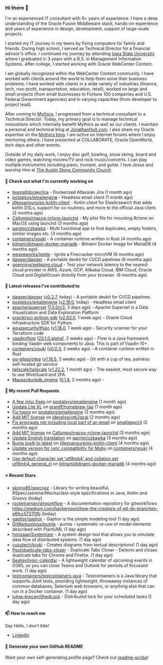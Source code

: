 ### Hi there 👋

I'm an experienced IT consultant with 9+ years of experience. I have a deep understanding of the Oracle Fusion Middleware stack, hands-on experience and years of experience in design, development, support of large-scale projects.

I started my IT journey in my teens by fixing computers for family and friends. During high school, I served as Technical Director for a financial advisor's office. I continued my journey by attending [Iowa State University](iastate.edu) where I graduated in 3 years with a B.S. in Management Information Systems. After college, I started working with Oracle WebCenter Content.

I am globally recognized within the WebCenter Content community. I have worked with clients around the world to help them solve their business problems. I have worked with clients in a wide variety of industries (finance, tech, non-profit, transportation, education, retail), worked on large and small projects (from small businesses to Fortune 100 companies and U.S. Federal Government agencies) and in varying capacities (from developer to project lead).

After coming to [Mythics](https://www.mythics.com/), I progressed from a technical consultant to a Technical Director. Today, my primary goal is to manage technical innovations which internally benefit Mythics as well as our clients. I maintain a personal and technical blog at [JonathanHult.com](https://jonathanhult.com). I also share my Oracle expertise on the [Mythics blog](https://www.mythics.com/about/blog/). I am active on Internet forums where I enjoy mentoring others. I have presented at COLLABORATE, Oracle OpenWorld, tech days and other events.

Outside of my daily work, I enjoy disc golf, bowling, snow skiing, board and video games, watching movies/TV and rock music/concerts. I can play multiple instruments including piano, trumpet, and guitar. I love Jesus and worship Him at [The Austin Stone Community Church](https://austinstone.org/).

#### 👷 Check out what I'm currently working on

- [teamatldocker/jira](https://github.com/teamatldocker/jira) - Dockerized Atlassian Jira (1 month ago)
- [postalsys/emailengine](https://github.com/postalsys/emailengine) - Headless email client (1 month ago)
- [jillesvangurp/es-kotlin-client](https://github.com/jillesvangurp/es-kotlin-client) - Kotlin client for Elasticsearch that adds kotlin DSLs, support for co-routines, and more to the official Java client. (2 months ago)
- [Callumpy/macos-rclone-launchd](https://github.com/Callumpy/macos-rclone-launchd) - My plist file for mounting Rclone on MacOS using launchd (3 months ago)
- [qarmin/czkawka](https://github.com/qarmin/czkawka) - Multi functional app to find duplicates, empty folders, similar images etc. (3 months ago)
- [containers/youki](https://github.com/containers/youki) - A container runtime written in Rust (4 months ago)
- [bitnami/bitnami-docker-mariadb](https://github.com/bitnami/bitnami-docker-mariadb) - Bitnami Docker Image for MariaDB (4 months ago)
- [weaveworks/ignite](https://github.com/weaveworks/ignite) - Ignite a Firecracker microVM (6 months ago)
- [dagger/dagger](https://github.com/dagger/dagger) - A portable devkit for CI/CD pipelines (6 months ago)
- [goenning/webping.cloud](https://github.com/goenning/webping.cloud) - Test your network latency to the nearest cloud provider in AWS, Azure, GCP, Alibaba Cloud, IBM Cloud, Oracle Cloud and DigitalOcean directly from your browser. (6 months ago)

#### 🔭 Latest releases I've contributed to

- [dagger/dagger](https://github.com/dagger/dagger) ([v0.2.7](https://github.com/dagger/dagger/releases/tag/v0.2.7), today) - A portable devkit for CI/CD pipelines
- [postalsys/emailengine](https://github.com/postalsys/emailengine) ([v2.19.0](https://github.com/postalsys/emailengine/releases/tag/v2.19.0), today) - Headless email client
- [apache/superset](https://github.com/apache/superset) ([1.5.0rc3](https://github.com/apache/superset/releases/tag/1.5.0rc3), 3 days ago) - Apache Superset is a Data Visualization and Data Exploration Platform
- [oracle/oci-python-sdk](https://github.com/oracle/oci-python-sdk) ([v2.63.0](https://github.com/oracle/oci-python-sdk/releases/tag/v2.63.0), 1 week ago) - Oracle Cloud Infrastructure SDK for Python
- [aquasecurity/tfsec](https://github.com/aquasecurity/tfsec) ([v1.18.0](https://github.com/aquasecurity/tfsec/releases/tag/v1.18.0), 1 week ago) - Security scanner for your Terraform code
- [vaadin/flow](https://github.com/vaadin/flow) ([23.1.0.alpha1](https://github.com/vaadin/flow/releases/tag/23.1.0.alpha1), 2 weeks ago) - Flow is a Java framework binding Vaadin web components to Java. This is part of Vaadin 10&#43;.
- [containers/youki](https://github.com/containers/youki) ([v0.0.3](https://github.com/containers/youki/releases/tag/v0.0.3), 2 weeks ago) - A container runtime written in Rust
- [go-gitea/gitea](https://github.com/go-gitea/gitea) ([v1.16.5](https://github.com/go-gitea/gitea/releases/tag/v1.16.5), 3 weeks ago) - Git with a cup of tea, painless self-hosted git service
- [tailscale/tailscale](https://github.com/tailscale/tailscale) ([v1.22.2](https://github.com/tailscale/tailscale/releases/tag/v1.22.2), 1 month ago) - The easiest, most secure way to use WireGuard and 2FA.
- [Mause/duckdb_engine](https://github.com/Mause/duckdb_engine) ([0.1.8](https://github.com/Mause/duckdb_engine/releases/tag/0.1.8), 2 months ago) - 

#### 🔨 My recent Pull Requests

- [A few misc fixes](https://github.com/postalsys/emailengine/pull/117) on [postalsys/emailengine](https://github.com/postalsys/emailengine) (1 month ago)
- [Update Lite XL](https://github.com/prantlf/homebrew-tap/pull/1) on [prantlf/homebrew-tap](https://github.com/prantlf/homebrew-tap) (1 month ago)
- [Fix typos](https://github.com/postalsys/emailengine/pull/112) on [postalsys/emailengine](https://github.com/postalsys/emailengine) (2 months ago)
- [Add MIT license](https://github.com/jdevelop/otk2gcal/pull/1) on [jdevelop/otk2gcal](https://github.com/jdevelop/otk2gcal) (2 months ago)
- [Fix principals not including local part of an email](https://github.com/smallstep/cli/pull/635) on [smallstep/cli](https://github.com/smallstep/cli) (2 months ago)
- [Add MIT license](https://github.com/Callumpy/macos-rclone-launchd/pull/1) on [Callumpy/macos-rclone-launchd](https://github.com/Callumpy/macos-rclone-launchd) (3 months ago)
- [Update English translation](https://github.com/qarmin/czkawka/pull/585) on [qarmin/czkawka](https://github.com/qarmin/czkawka) (3 months ago)
- [Bump log4j to latest](https://github.com/jillesvangurp/es-kotlin-client/pull/76) on [jillesvangurp/es-kotlin-client](https://github.com/jillesvangurp/es-kotlin-client) (4 months ago)
- [Update version for runc compatibility for Moby](https://github.com/containers/youki/pull/530) on [containers/youki](https://github.com/containers/youki) (4 months ago)
- [Use default character set &#39;utf8mb4&#39; and collation set utf8mb4_general_ci](https://github.com/bitnami/bitnami-docker-mariadb/pull/255) on [bitnami/bitnami-docker-mariadb](https://github.com/bitnami/bitnami-docker-mariadb) (4 months ago)

#### ⭐ Recent Stars

- [skinny85/specnaz](https://github.com/skinny85/specnaz) - Library for writing beautiful, RSpec/Jasmine/Mocha/Jest-style specifications in Java, Kotlin and Groovy (today)
- [rocketraman/gitworkflow](https://github.com/rocketraman/gitworkflow) - A documentation repository for gitworkflows https://medium.com/hackernoon/how-the-creators-of-git-do-branches-e6fcc57270fb (today)
- [gaphor/gaphor](https://github.com/gaphor/gaphor) - Gaphor is the simple modeling tool (1 day ago)
- [DrMarkusVoss/pumla](https://github.com/DrMarkusVoss/pumla) - pumla - systematic re-use of model elements described with PlantUML  (1 day ago)
- [honzaap/Systemizer](https://github.com/honzaap/Systemizer) - A system design tool that allows you to simulate data flow of distributed systems. (1 day ago)
- [yuzutech/kroki](https://github.com/yuzutech/kroki) - Creates diagrams from textual descriptions! (1 day ago)
- [Peuj/duplicate-tabs-closer](https://github.com/Peuj/duplicate-tabs-closer) - Duplicate Tabs Closer  - Detects and closes duplicate tabs for Chrome and Firefox. (1 day ago)
- [Sealjay/logic-calendar](https://github.com/Sealjay/logic-calendar) - A lightweight calendar of upcoming events in O365, so you can close Teams and Outlook for periods of focussed work. (1 day ago)
- [testcontainers/testcontainers-java](https://github.com/testcontainers/testcontainers-java) - Testcontainers is a Java library that supports JUnit tests, providing lightweight, throwaway instances of common databases, Selenium web browsers, or anything else that can run in a Docker container. (1 day ago)
- [lukas-krecan/ShedLock](https://github.com/lukas-krecan/ShedLock) - Distributed lock for your scheduled tasks (1 day ago)

#### 📫 How to reach me

Say Hello, I don't bite!

- [LinkedIn](https://www.linkedin.com/in/jonathanhult)

#### 📖 Generate your own GitHub README

Want your own self-generating profile page? Check out [readme-scribe](https://github.com/muesli/readme-scribe)!
